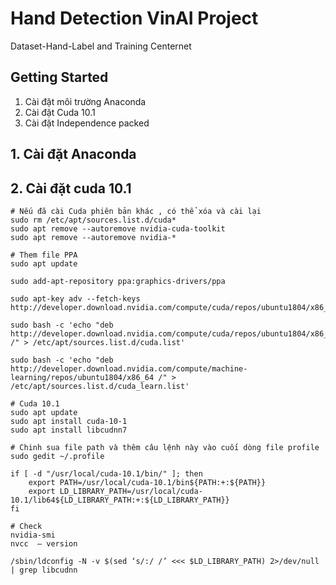 # Hand Detection VinAI Project
Dataset-Hand-Label and Training Centernet 
## Getting Started
1. Cài đặt môi trường Anaconda
2. Cài đặt Cuda 10.1 
3. Cài đặt Independence packed 
## 1. Cài đặt Anaconda 

## 2. Cài đặt cuda 10.1

```
# Nếu đã cài Cuda phiên bản khác , có thể xóa và cài lại 
sudo rm /etc/apt/sources.list.d/cuda*
sudo apt remove --autoremove nvidia-cuda-toolkit
sudo apt remove --autoremove nvidia-*
```
```
# Them file PPA 
sudo apt update

sudo add-apt-repository ppa:graphics-drivers/ppa

sudo apt-key adv --fetch-keys  http://developer.download.nvidia.com/compute/cuda/repos/ubuntu1804/x86_64/7fa2af80.pub

sudo bash -c 'echo "deb http://developer.download.nvidia.com/compute/cuda/repos/ubuntu1804/x86_64 /" > /etc/apt/sources.list.d/cuda.list'

sudo bash -c 'echo "deb http://developer.download.nvidia.com/compute/machine-learning/repos/ubuntu1804/x86_64 /" > /etc/apt/sources.list.d/cuda_learn.list'
```
```
# Cuda 10.1 
sudo apt update
sudo apt install cuda-10-1
sudo apt install libcudnn7
```
```
# Chinh sua file path và thêm câu lệnh này vào cuối dòng file profile  
sudo gedit ~/.profile

if [ -d "/usr/local/cuda-10.1/bin/" ]; then
    export PATH=/usr/local/cuda-10.1/bin${PATH:+:${PATH}}
    export LD_LIBRARY_PATH=/usr/local/cuda-10.1/lib64${LD_LIBRARY_PATH:+:${LD_LIBRARY_PATH}}
fi
```
```
# Check 
nvidia-smi
nvcc  – version

/sbin/ldconfig -N -v $(sed ‘s/:/ /’ <<< $LD_LIBRARY_PATH) 2>/dev/null | grep libcudnn
```

